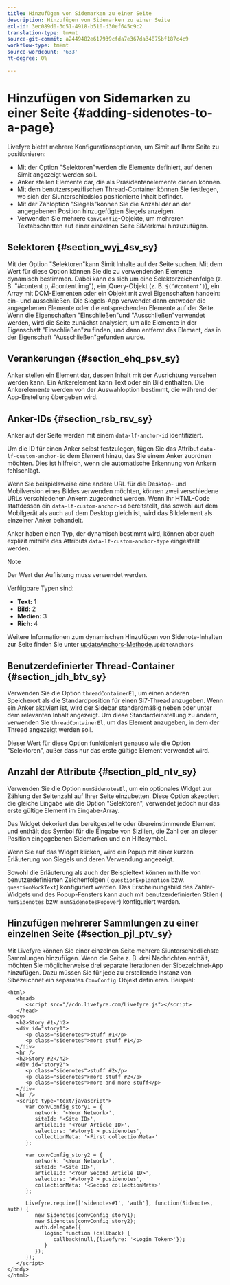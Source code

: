 ```yaml
---
title: Hinzufügen von Sidemarken zu einer Seite
description: Hinzufügen von Sidemarken zu einer Seite
exl-id: 3ec089d0-3d51-4918-b510-d30ef645c9c2
translation-type: tm+mt
source-git-commit: a2449482e617939cfda7e367da34875bf187c4c9
workflow-type: tm+mt
source-wordcount: '633'
ht-degree: 0%

---
```


# Hinzufügen von Sidemarken zu einer Seite {#adding-sidenotes-to-a-page}

Livefyre bietet mehrere Konfigurationsoptionen, um Simit auf Ihrer Seite zu positionieren:

* Mit der Option &quot;Selektoren&quot;werden die Elemente definiert, auf denen Simit angezeigt werden soll.
* Anker stellen Elemente dar, die als Präsidentenelemente dienen können.
* Mit dem benutzerspezifischen Thread-Container können Sie festlegen, wo sich der Siunterschiedslos positionierte Inhalt befindet.
* Mit der Zähloption &quot;Siegels&quot;können Sie die Anzahl der an der angegebenen Position hinzugefügten Siegels anzeigen.
* Verwenden Sie mehrere `ConvConfig`-Objekte, um mehreren Textabschnitten auf einer einzelnen Seite SiMerkmal hinzuzufügen.

## Selektoren {#section_wyj_4sv_sy}

Mit der Option &quot;Selektoren&quot;kann Simit Inhalte auf der Seite suchen. Mit dem Wert für diese Option können Sie die zu verwendenden Elemente dynamisch bestimmen. Dabei kann es sich um eine Selektorzeichenfolge (z. B. &quot;#content p, #content img&quot;), ein jQuery-Objekt (z. B. `$(‘#content’)`), ein Array mit DOM-Elementen oder ein Objekt mit zwei Eigenschaften handeln: ein- und ausschließen. Die Siegels-App verwendet dann entweder die angegebenen Elemente oder die entsprechenden Elemente auf der Seite. Wenn die Eigenschaften &quot;Einschließen&quot;und &quot;Ausschließen&quot;verwendet werden, wird die Seite zunächst analysiert, um alle Elemente in der Eigenschaft &quot;Einschließen&quot;zu finden, und dann entfernt das Element, das in der Eigenschaft &quot;Ausschließen&quot;gefunden wurde.

## Verankerungen {#section_ehq_psv_sy}

Anker stellen ein Element dar, dessen Inhalt mit der Ausrichtung versehen werden kann. Ein Ankerelement kann Text oder ein Bild enthalten. Die Ankerelemente werden von der Auswahloption bestimmt, die während der App-Erstellung übergeben wird.

## Anker-IDs {#section_rsb_rsv_sy}

Anker auf der Seite werden mit einem `data-lf-anchor-id` identifiziert.

Um die ID für einen Anker selbst festzulegen, fügen Sie das Attribut `data-lf-custom-anchor-id` dem Element hinzu, das Sie einem Anker zuordnen möchten. Dies ist hilfreich, wenn die automatische Erkennung von Ankern fehlschlägt.

Wenn Sie beispielsweise eine andere URL für die Desktop- und Mobilversion eines Bildes verwenden möchten, können zwei verschiedene URLs verschiedenen Ankern zugeordnet werden. Wenn Ihr HTML-Code stattdessen ein `data-lf-custom-anchor-id` bereitstellt, das sowohl auf dem Mobilgerät als auch auf dem Desktop gleich ist, wird das Bildelement als einzelner Anker behandelt.

Anker haben einen Typ, der dynamisch bestimmt wird, können aber auch explizit mithilfe des Attributs `data-lf-custom-anchor-type` eingestellt werden.

>[!NOTE]
>
>Der Wert der Auflistung muss verwendet werden.

Verfügbare Typen sind:

* **Text:** 1
* **Bild:** 2
* **Medien:** 3
* **Rich:** 4

Weitere Informationen zum dynamischen Hinzufügen von Sidenote-Inhalten zur Seite finden Sie unter [updateAnchors-Methode](/help/implementation/c-app-integrations/c-sidenotes-integration/update-anchors-method.md).`updateAnchors`

## Benutzerdefinierter Thread-Container {#section_jdh_btv_sy}

Verwenden Sie die Option `threadContainerEl`, um einen anderen Speicherort als die Standardposition für einen Si7-Thread anzugeben. Wenn ein Anker aktiviert ist, wird der Sidebar standardmäßig neben oder unter dem relevanten Inhalt angezeigt. Um diese Standardeinstellung zu ändern, verwenden Sie `threadContainerEl`, um das Element anzugeben, in dem der Thread angezeigt werden soll.

Dieser Wert für diese Option funktioniert genauso wie die Option &quot;Selektoren&quot;, außer dass nur das erste gültige Element verwendet wird.

## Anzahl der Attribute {#section_pld_ntv_sy}

Verwenden Sie die Option `numSidenotesEl`, um ein optionales Widget zur Zählung der Seitenzahl auf Ihrer Seite einzubetten. Diese Option akzeptiert die gleiche Eingabe wie die Option &quot;Selektoren&quot;, verwendet jedoch nur das erste gültige Element im Eingabe-Array.

Das Widget dekoriert das bereitgestellte oder übereinstimmende Element und enthält das Symbol für die Eingabe von Sizilien, die Zahl der an dieser Position eingegebenen Sidemarken und ein Hilfesymbol.

Wenn Sie auf das Widget klicken, wird ein Popup mit einer kurzen Erläuterung von Siegels und deren Verwendung angezeigt.

Sowohl die Erläuterung als auch der Beispieltext können mithilfe von benutzerdefinierten Zeichenfolgen ( `questionExplanation` bzw. `questionMockText`) konfiguriert werden. Das Erscheinungsbild des Zähler-Widgets und des Popup-Fensters kann auch mit benutzerdefinierten Stilen ( `numSidenotes` bzw. `numSidenotesPopover`) konfiguriert werden.

## Hinzufügen mehrerer Sammlungen zu einer einzelnen Seite {#section_pjl_ptv_sy}

Mit Livefyre können Sie einer einzelnen Seite mehrere Siunterschiedlichste Sammlungen hinzufügen. Wenn die Seite z. B. drei Nachrichten enthält, möchten Sie möglicherweise drei separate Iterationen der Sibezeichnet-App hinzufügen. Dazu müssen Sie für jede zu erstellende Instanz von Sibezeichnet ein separates `ConvConfig`-Objekt definieren. Beispiel:

```
<html> 
   <head> 
      <script src="//cdn.livefyre.com/Livefyre.js"></script> 
   </head> 
<body> 
   <h2>Story #1</h2> 
   <div id="story1"> 
      <p class="sidenotes">stuff #1</p> 
      <p class="sidenotes">more stuff #1</p> 
   </div> 
   <hr /> 
   <h2>Story #2</h2> 
   <div id="story2"> 
      <p class="sidenotes">stuff #2</p> 
      <p class="sidenotes">more stuff #2</p> 
      <p class="sidenotes">more and more stuff</p> 
   </div> 
   <hr /> 
   <script type="text/javascript"> 
      var convConfig_story1 = { 
         network: '<Your Network>', 
         siteId: '<Site ID>', 
         articleId: '<Your Article ID>', 
         selectors: '#story1 > p.sidenotes', 
         collectionMeta: '<First collectionMeta>' 
      }; 
  
      var convConfig_story2 = { 
         network: '<Your Network>', 
         siteId: '<Site ID>', 
         articleId: '<Your Second Article ID>', 
         selectors: '#story2 > p.sidenotes', 
         collectionMeta: '<Second collectionMeta>' 
      }; 
  
      Livefyre.require(['sidenotes#1', 'auth'], function(Sidenotes, auth) { 
         new Sidenotes(convConfig_story1); 
         new Sidenotes(convConfig_story2); 
         auth.delegate({ 
            login: function (callback) { 
               callback(null,{livefyre: '<Login Token>'}); 
            } 
         }); 
      }); 
   </script> 
</body> 
</html>
```

